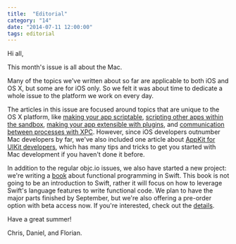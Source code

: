 ```yaml
---
title:  "Editorial"
category: "14"
date: "2014-07-11 12:00:00"
tags: editorial
---
```


Hi all,

This month's issue is all about the Mac. 

Many of the topics we've written about so far are applicable to both iOS and OS X, but some are for iOS only. So we felt it was about time to dedicate a whole issue to the platform we work on every day.

The articles in this issue are focused around topics that are unique to the OS X platform, like [making your app scriptable](/issue-14/scripting-data.html), [scripting other apps within the sandbox](/issue-14/sandbox-scripting.html), [making your app extensible with plugins](/issue-14/plugins.html), and [communication between processes with XPC](/issue-14/xpc.html). However, since iOS developers outnumber Mac developers by far, we've also included one article about [AppKit for UIKit developers](/issue-14/appkit-for-uikit-developers.html), which has many tips and tricks to get you started with Mac development if you haven't done it before.

In addition to the regular objc.io issues, we also have started a new project: we're writing a [book](/books) about functional programming in Swift. This book is not going to be an introduction to Swift, rather it will focus on how to leverage Swift's language features to write functional code. We plan to have the major parts finished by September, but we're also offering a pre-order option with beta access now. If you're interested, check out the [details](/books).

Have a great summer!

Chris, Daniel, and Florian.
